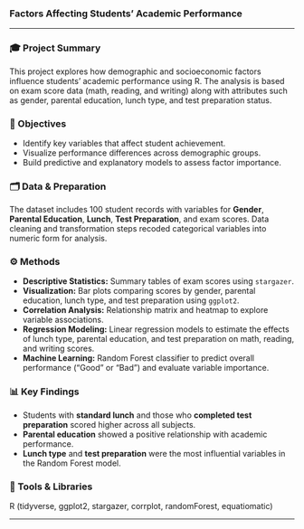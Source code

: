 ### Factors Affecting Students’ Academic Performance ###

---

### 🎓 Project Summary

This project explores how demographic and socioeconomic factors influence students’ academic performance using R. The analysis is based on exam score data (math, reading, and writing) along with attributes such as gender, parental education, lunch type, and test preparation status.

### 🧠 Objectives

* Identify key variables that affect student achievement.
* Visualize performance differences across demographic groups.
* Build predictive and explanatory models to assess factor importance.

### 🗂️ Data & Preparation

The dataset includes 100 student records with variables for **Gender**, **Parental Education**, **Lunch**, **Test Preparation**, and exam scores. Data cleaning and transformation steps recoded categorical variables into numeric form for analysis.

### ⚙️ Methods

* **Descriptive Statistics:** Summary tables of exam scores using `stargazer`.
* **Visualization:** Bar plots comparing scores by gender, parental education, lunch type, and test preparation using `ggplot2`.
* **Correlation Analysis:** Relationship matrix and heatmap to explore variable associations.
* **Regression Modeling:** Linear regression models to estimate the effects of lunch type, parental education, and test preparation on math, reading, and writing scores.
* **Machine Learning:** Random Forest classifier to predict overall performance (“Good” or “Bad”) and evaluate variable importance.

### 📊 Key Findings

* Students with **standard lunch** and those who **completed test preparation** scored higher across all subjects.
* **Parental education** showed a positive relationship with academic performance.
* **Lunch type** and **test preparation** were the most influential variables in the Random Forest model.

### 🧾 Tools & Libraries

R (tidyverse, ggplot2, stargazer, corrplot, randomForest, equatiomatic)

---

